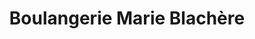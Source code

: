 ---
title: "Boulangerie Marie Blachère"
url: /aix-en-provence/boulangerie-marie-blachere/
shop: boulangerie
---